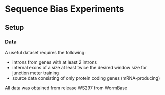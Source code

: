 # Sequence Bias Experiments

## Setup

### Data

A useful dataset requires the following:

- introns from genes with at least 2 introns
- internal exons of a size at least twice the desired window size for junction meter training
- source data consisting of only protein coding genes (mRNA-producing)


All data was obtained from release WS297 from WormBase